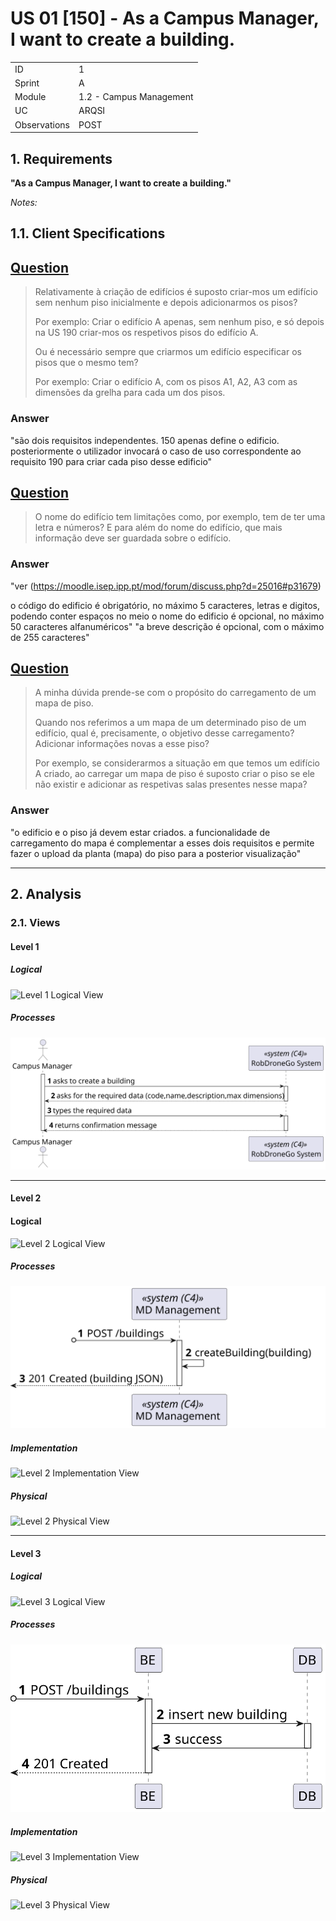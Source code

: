 # US 01 [150] - As a Campus Manager, I want to create a building.

|              |                         |
| ------------ | ----------------------- |
| ID           | 1                       |
| Sprint       | A                       |
| Module       | 1.2 - Campus Management |
| UC           | ARQSI                   |
| Observations | POST                    |

## 1. Requirements

**"As a Campus Manager, I want to create a building."**

_Notes:_

## 1.1. Client Specifications

## [Question](https://moodle.isep.ipp.pt/mod/forum/discuss.php?d=25033)

> Relativamente à criação de edifícios é suposto criar-mos um edifício sem nenhum piso inicialmente e depois adicionarmos os pisos?
>
> Por exemplo: Criar o edifício A apenas, sem nenhum piso, e só depois na US 190 criar-mos os respetivos pisos do edifício A.
>
> Ou é necessário sempre que criarmos um edifício especificar os pisos que o mesmo tem?
>
> Por exemplo: Criar o edifício A, com os pisos A1, A2, A3 com as dimensões da grelha para cada um dos pisos.

### Answer

"são dois requisitos independentes. 150 apenas define o edificio. posteriormente o utilizador invocará o caso de uso correspondente ao requisito 190 para criar cada piso desse edificio"

## [Question](https://moodle.isep.ipp.pt/mod/forum/discuss.php?d=25047)

> O nome do edifício tem limitações como, por exemplo, tem de ter uma letra e números? E para além do nome do edifício, que mais informação deve ser guardada sobre o edifício.

### Answer

"ver (https://moodle.isep.ipp.pt/mod/forum/discuss.php?d=25016#p31679)

o código do edificio é obrigatório, no máximo 5 caracteres, letras e digitos, podendo conter espaços no meio
o nome do edificio é opcional, no máximo 50 caracteres alfanuméricos"
"a breve descrição é opcional, com o máximo de 255 caracteres"

## [Question](https://moodle.isep.ipp.pt/mod/forum/discuss.php?d=25051)

> A minha dúvida prende-se com o propósito do carregamento de um mapa de piso.
>
> Quando nos referimos a um mapa de um determinado piso de um edifício, qual é, precisamente, o objetivo desse carregamento? Adicionar informações novas a esse piso?
>
> Por exemplo, se considerarmos a situação em que temos um edifício A criado, ao carregar um mapa de piso é suposto criar o piso se ele não existir e adicionar as respetivas salas presentes nesse mapa?

### Answer

"o edificio e o piso já devem estar criados. a funcionalidade de carregamento do mapa é complementar a esses dois requisitos e permite fazer o upload da planta (mapa) do piso para a posterior visualização"

---

## 2. Analysis

### 2.1. Views

#### Level 1

##### Logical

![Level 1 Logical View](views/level-1/assets/logical-view.svg)

##### Processes

![Level 1 Processes View](views/level-1/assets/process-view.svg)

---

#### Level 2

#### Logical

![Level 2 Logical View](views/level-2/assets/logical-view.svg)

##### Processes

![Level 2 Processes View](views/level-2/assets/process-view.svg)

##### Implementation

![Level 2 Implementation View](views/level-2/assets/implementation-view.svg)

##### Physical

![Level 2 Physical View](views/level-2/assets/physical-view.svg)

---

#### Level 3

##### Logical

![Level 3 Logical View](views/level-3/assets/logical-view.svg)

##### Processes

![Level 3 Processes View](views/level-3/assets/process-view.svg)

##### Implementation

![Level 3 Implementation View](views/level-3/assets/implementation-view.svg)

##### Physical

![Level 3 Physical View](views/level-3/assets/physical-view.svg)
